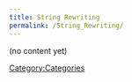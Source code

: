 ```yaml
---
title: String Rewriting
permalink: /String_Rewriting/
---
```


(no content yet)

[Category:Categories](/Category:Categories "wikilink")
